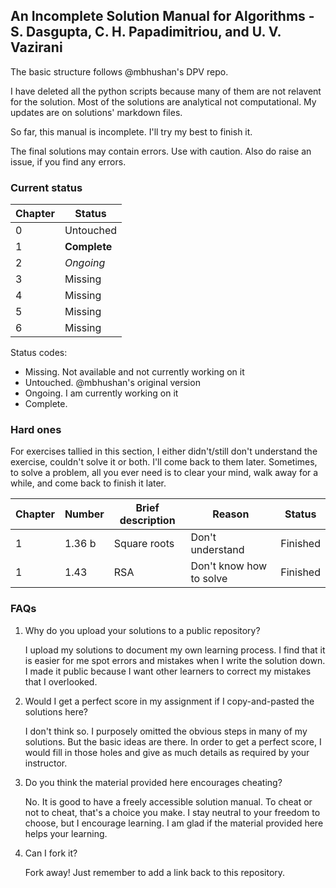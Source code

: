 ## An Incomplete Solution Manual for Algorithms - S. Dasgupta, C. H. Papadimitriou, and U. V. Vazirani

The basic structure follows @mbhushan's DPV repo.

I have deleted all the python scripts because many of them are not relavent for the solution. Most of the solutions are analytical not computational. My updates are on solutions' markdown files.

So far, this manual is incomplete. I'll try my best to finish it.

The final solutions may contain errors. Use with caution. Also do raise an issue, if you find any errors.

### Current status
|Chapter|Status|
|-----|-----|
|0|Untouched|
|1|__Complete__|
|2|_Ongoing_|
|3|Missing|
|4|Missing|
|5|Missing|
|6|Missing|

Status codes:

- Missing. Not available and not currently working on it
- Untouched. @mbhushan's original version
- Ongoing. I am currently working on it
- Complete.

### Hard ones

For exercises tallied in this section, I either didn't/still don't understand the exercise, couldn't solve it or both. I'll come back to them later. Sometimes, to solve a problem, all you ever need is to clear your mind, walk away for a while, and come back to finish it later.

|Chapter| Number | Brief description|Reason|Status|
|-----|-----|-----|-----|-----|
|1|1.36 b|Square roots|Don't understand|Finished|
|1|1.43|RSA|Don't know how to solve|Finished|

### FAQs

1. Why do you upload your solutions to a public repository?
    
    I upload my solutions to document my own learning process. I find that it is easier for me spot errors and mistakes when I write the solution down. I made it public because I want other learners to correct my mistakes that I overlooked.

1.  Would I get a perfect score in my assignment if I copy-and-pasted the solutions here?
   
    I don't think so. I purposely omitted the obvious steps in many of my solutions. But the basic ideas are there. In order to get a perfect score, I would fill in those holes and give as much details as required by your instructor.

1. Do you think the material provided here encourages cheating?

    No. It is good to have a freely accessible solution manual. To cheat or not to cheat, that's a choice you make. I stay neutral to your freedom to choose, but I encourage learning. I am glad if the material provided here helps your learning.

1. Can I fork it?

    Fork away! Just remember to add a link back to this repository.